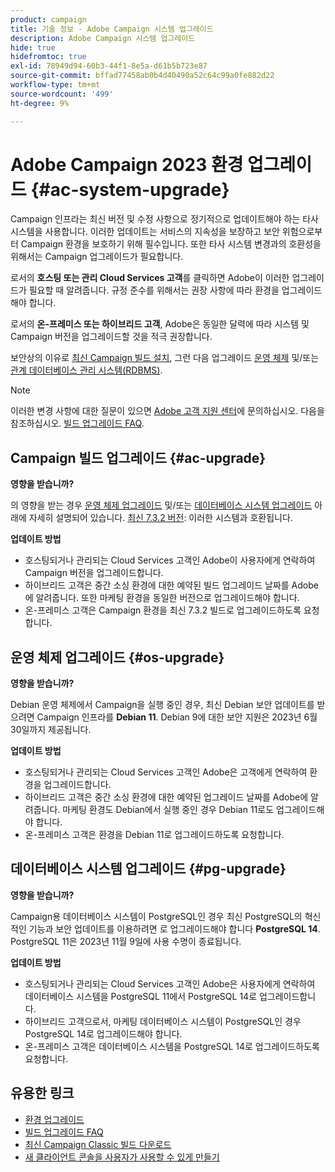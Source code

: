 ```yaml
---
product: campaign
title: 기술 정보 - Adobe Campaign 시스템 업그레이드
description: Adobe Campaign 시스템 업그레이드
hide: true
hidefromtoc: true
exl-id: 78949d94-60b3-44f1-8e5a-d61b5b723e87
source-git-commit: bffad77458ab0b4d40490a52c64c99a0fe882d22
workflow-type: tm+mt
source-wordcount: '499'
ht-degree: 9%

---
```


# Adobe Campaign 2023 환경 업그레이드 {#ac-system-upgrade}

Campaign 인프라는 최신 버전 및 수정 사항으로 정기적으로 업데이트해야 하는 타사 시스템을 사용합니다. 이러한 업데이트는 서비스의 지속성을 보장하고 보안 위험으로부터 Campaign 환경을 보호하기 위해 필수입니다. 또한 타사 시스템 변경과의 호환성을 위해서는 Campaign 업그레이드가 필요합니다.

로서의 **호스팅 또는 관리 Cloud Services 고객**&#x200B;를 클릭하면 Adobe이 이러한 업그레이드가 필요할 때 알려줍니다. 규정 준수를 위해서는 권장 사항에 따라 환경을 업그레이드해야 합니다.

로서의 **온-프레미스 또는 하이브리드 고객**, Adobe은 동일한 달력에 따라 시스템 및 Campaign 버전을 업그레이드할 것을 적극 권장합니다.

보안상의 이유로 [최신 Campaign 빌드 설치](#ac-upgrade), 그런 다음 업그레이드 [운영 체제](#os-upgrade) 및/또는 [관계 데이터베이스 관리 시스템(RDBMS)](#pg-upgrade).

>[!NOTE]
>
>이러한 변경 사항에 대한 질문이 있으면 [Adobe 고객 지원 센터](https://helpx.adobe.com/kr/enterprise/admin-guide.html/enterprise/using/support-for-experience-cloud.ug.html)에 문의하십시오. 다음을 참조하십시오. [빌드 업그레이드 FAQ](../../platform/using/faq-build-upgrade.md).

## Campaign 빌드 업그레이드 {#ac-upgrade}

**영향을 받습니까?**

의 영향을 받는 경우 [운영 체제 업그레이드](#os-upgrade) 및/또는 [데이터베이스 시스템 업그레이드](#pg-upgrade) 아래에 자세히 설명되어 있습니다. [최신 7.3.2 버전](../../rn/using/latest-release.md#release-7-3-2): 이러한 시스템과 호환됩니다.

**업데이트 방법**

* 호스팅되거나 관리되는 Cloud Services 고객인 Adobe이 사용자에게 연락하여 Campaign 버전을 업그레이드합니다.
* 하이브리드 고객은 중간 소싱 환경에 대한 예약된 빌드 업그레이드 날짜를 Adobe에 알려줍니다. 또한 마케팅 환경을 동일한 버전으로 업그레이드해야 합니다.
* 온-프레미스 고객은 Campaign 환경을 최신 7.3.2 빌드로 업그레이드하도록 요청합니다.


## 운영 체제 업그레이드 {#os-upgrade}

**영향을 받습니까?**

Debian 운영 체제에서 Campaign을 실행 중인 경우, 최신 Debian 보안 업데이트를 받으려면 Campaign 인프라를 **Debian 11**. Debian 9에 대한 보안 지원은 2023년 6월 30일까지 제공됩니다.

**업데이트 방법**

* 호스팅되거나 관리되는 Cloud Services 고객인 Adobe은 고객에게 연락하여 환경을 업그레이드합니다.
* 하이브리드 고객은 중간 소싱 환경에 대한 예약된 업그레이드 날짜를 Adobe에 알려줍니다. 마케팅 환경도 Debian에서 실행 중인 경우 Debian 11로도 업그레이드해야 합니다.
* 온-프레미스 고객은 환경을 Debian 11로 업그레이드하도록 요청합니다.

## 데이터베이스 시스템 업그레이드 {#pg-upgrade}

**영향을 받습니까?**

Campaign용 데이터베이스 시스템이 PostgreSQL인 경우 최신 PostgreSQL의 혁신적인 기능과 보안 업데이트를 이용하려면 로 업그레이드해야 합니다 **PostgreSQL 14**. PostgreSQL 11은 2023년 11월 9일에 사용 수명이 종료됩니다.

**업데이트 방법**

* 호스팅되거나 관리되는 Cloud Services 고객인 Adobe은 사용자에게 연락하여 데이터베이스 시스템을 PostgreSQL 11에서 PostgreSQL 14로 업그레이드합니다.
* 하이브리드 고객으로서, 마케팅 데이터베이스 시스템이 PostgreSQL인 경우 PostgreSQL 14로 업그레이드해야 합니다.
* 온-프레미스 고객은 데이터베이스 시스템을 PostgreSQL 14로 업그레이드하도록 요청합니다.


## 유용한 링크

* [환경 업그레이드](../../production/using/build-upgrade.md)
* [빌드 업그레이드 FAQ](../../platform/using/faq-build-upgrade.md)
* [최신 Campaign Classic 빌드 다운로드](https://experience.adobe.com/#/downloads/content/software-distribution/ko/campaign.html)
* [새 클라이언트 콘솔을 사용자가 사용할 수 있게 만들기](../../installation/using/client-console-availability-for-windows.md)

